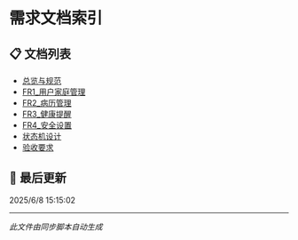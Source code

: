 # 需求文档索引

## 📋 文档列表

- [总览与规范](./01_总览与规范.md)
- [FR1_用户家庭管理](./02_FR1_用户家庭管理.md)
- [FR2_病历管理](./03_FR2_病历管理.md)
- [FR3_健康提醒](./04_FR3_健康提醒.md)
- [FR4_安全设置](./05_FR4_安全设置.md)
- [状态机设计](./06_状态机设计.md)
- [验收要求](./07_验收要求.md)

## 📅 最后更新

2025/6/8 15:15:02

---

*此文件由同步脚本自动生成*

